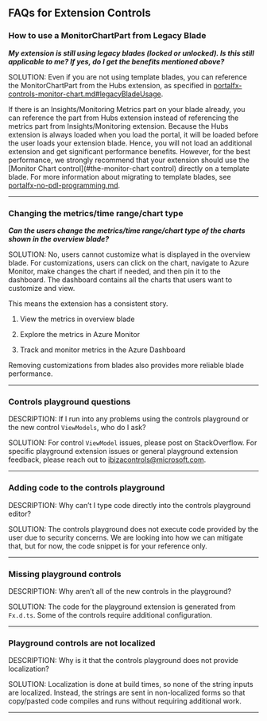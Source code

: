 <a name="faqs-for-extension-controls"></a>
## FAQs for Extension Controls

   <!-- TODO:  FAQ Format is ###Link, ***title***, Description, Solution, 3 Asterisks -->

<a name="faqs-for-extension-controls-how-to-use-a-monitorchartpart-from-legacy-blade"></a>
### How to use a MonitorChartPart from Legacy Blade

***My extension is still using legacy blades (locked or unlocked). Is this still applicable to me? If yes, do I get the benefits mentioned above?***

SOLUTION: Even if you are not using template blades, you can reference the MonitorChartPart from the Hubs extension, as specified in [portalfx-controls-monitor-chart.md#legacyBladeUsage](portalfx-controls-monitor-chart.md#legacyBladeUsage).

If there is an Insights/Monitoring Metrics part on your blade already, you can reference the part from Hubs extension instead of referencing the metrics part from Insights/Monitoring extension. Because the Hubs extension is always loaded when you load the portal, it will be loaded before the user loads your extension blade. Hence, you will not load an additional extension and get significant performance benefits. However, for the best performance, we strongly recommend that your extension should use the [Monitor Chart control](#the-monitor-chart control) directly on a template blade. For more information about migrating to template blades, see [portalfx-no-pdl-programming.md](portalfx-no-pdl-programming.md).

* * * 

<a name="faqs-for-extension-controls-changing-the-metrics-time-range-chart-type"></a>
### Changing the metrics/time range/chart type

***Can the users change the metrics/time range/chart type of the charts shown in the overview blade?***

SOLUTION: No, users cannot customize what is displayed in the overview blade. For customizations, users can click on the chart, navigate to Azure Monitor, make changes the chart if needed, and then pin it to the dashboard. The dashboard contains all the charts that users want to customize and view.

This means the extension has a consistent story.

1. View the metrics in overview blade

1. Explore the metrics in Azure Monitor

1. Track and monitor metrics in the Azure Dashboard

Removing customizations from blades also provides more reliable blade performance.
    
* * * 

<a name="faqs-for-extension-controls-controls-playground-questions"></a>
### Controls playground questions

DESCRIPTION:  If I run into any problems using the controls playground or the new control `ViewModels`, who do I ask? 

SOLUTION: For control `ViewModel` issues, please post on StackOverflow.  For specific playground extension issues or general playground extension feedback, please reach out to <a href="ibizacontrols@microsoft.com?subject=StackOverflow: Playground Controls and ViewModels">ibizacontrols@microsoft.com</a>.

* * *

<a name="faqs-for-extension-controls-adding-code-to-the-controls-playground"></a>
### Adding code to the controls playground

DESCRIPTION:  Why can’t I type code directly into the controls playground editor?

SOLUTION: The controls playground does not execute code provided by the user due to security concerns.  We are looking into how we can mitigate that, but for now, the code snippet is for your reference only.

* * *

<a name="faqs-for-extension-controls-missing-playground-controls"></a>
### Missing playground controls

DESCRIPTION: Why aren’t all of the new controls in the playground?

SOLUTION:  The code for the playground extension is generated from `Fx.d.ts`.  Some of the controls require additional configuration.

* * *

<a name="faqs-for-extension-controls-playground-controls-are-not-localized"></a>
### Playground controls are not localized

DESCRIPTION: Why is it that the controls playground does not provide localization?

SOLUTION: Localization is done at build times, so none of the string inputs are localized.  Instead, the strings are sent  in non-localized forms so that copy/pasted code compiles and runs without requiring additional work.

* * *
